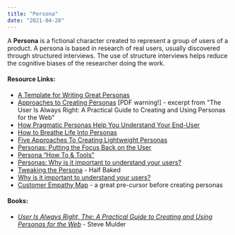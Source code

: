 ```yaml
---
title: "Persona"
date: "2021-04-28"
---
```


A **Persona** is a fictional character created to represent a group of users of a product. A persona is based in research of real users, usually discovered through structured interviews. The use of structure interviews helps reduce the cognitive biases of the researcher doing the work.

#### Resource Links:

- [A Template for Writing Great Personas](https://www.romanpichler.com/blog/persona-template-for-agile-product-management/)
- [Approaches to Creating Personas](https://boxesandarrows.com/files/banda/long-live-the-user/Mulder_TheUserIsAlwaysRight_Ch3.pdf) \[PDF warning!\] - excerpt from "The User Is Always Right: A Practical Guide to Creating and Using Personas for the Web"
- [How Pragmatic Personas Help You Understand Your End-User](https://www.stickyminds.com/article/how-pragmatic-personas-help-you-understand-your-end-user)
- [How to Breathe Life Into Personas](https://boxesandarrows.com/how-to-breathe-life-into-personas/)
- [Five Approaches To Creating Lightweight Personas](https://www.usabilitycounts.com/2013/09/10/five-approaches-creating-lightweight-personas/)
- [Personas: Putting the Focus Back on the User](https://www.uxbooth.com/articles/personas-putting-the-focus-back-on-the-user/)
- [Persona “How To & Tools”](https://www.usability.gov/how-to-and-tools/methods/personas.html)
- [Personas: Why is it important to understand your users?](https://www.keepitusable.com/blog/personas-why-is-it-important-to-understand-your-users/)
- [Tweaking the Persona](https://eleganthack.com/tweaking-the-persona/) - Half Baked
- [Why is it important to understand your users?](https://www.keepitusable.com/blog/personas-why-is-it-important-to-understand-your-users/)
- [Customer Empathy Map](https://medium.com/the-xplane-collection/updated-empathy-map-canvas-46df22df3c8a) - a great pre-cursor before creating personas

#### Books:

- [_User Is Always Right, The: A Practical Guide to Creating and Using Personas for the Web_](https://www.amazon.com/User-Always-Right-Practical-Creating/dp/0321434536/&tag=notesfromatoo-20) - Steve Mulder
